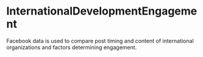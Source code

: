 # InternationalDevelopmentEngagement
Facebook data is used to compare post timing and content of international organizations and factors determining engagement.
